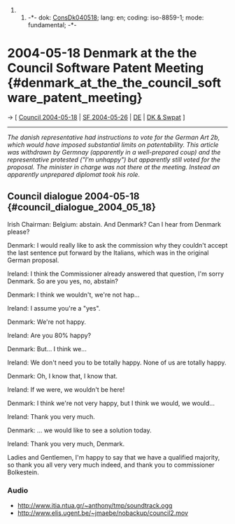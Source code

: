1.  1.  -\*- dok: [ConsDk040518](ConsDk040518 "wikilink"); lang: en;
        coding: iso-8859-1; mode: fundamental; -\*-

# 2004-05-18 Denmark at the the Council Software Patent Meeting {#denmark_at_the_the_council_software_patent_meeting}

-\> \[ [ Council 2004-05-18](Cons040518En "wikilink") \| [ SF
2004-05-26](Dkpto040526En "wikilink") \| [
DE](ConsDe040518En "wikilink") \| [ DK & Swpat](SwpatdkEn "wikilink") \]

------------------------------------------------------------------------

*The danish representative had instructions to vote for the German Art
2b, which would have imposed substantial limits on patentability. This
article was withdrawn by Germnay (apparently in a well-prepared coup)
and the representative protested (\"I\'m unhappy\") but apparently still
voted for the proposal. The minister in charge was not there at the
meeting. Instead an apparently unprepared diplomat took his role.*

## Council dialogue 2004-05-18 {#council_dialogue_2004_05_18}

Irish Chairman: Belgium: abstain. And Denmark? Can I hear from Denmark
please?

Denmark: I would really like to ask the commission why they couldn\'t
accept the last sentence put forward by the Italians, which was in the
original German proposal.

Ireland: I think the Commissioner already answered that question, I\'m
sorry Denmark. So are you yes, no, abstain?

Denmark: I think we wouldn\'t, we\'re not hap\...

Ireland: I assume you\'re a \"yes\".

Denmark: We\'re not happy.

Ireland: Are you 80% happy?

Denmark: But\... I think we\...

Ireland: We don\'t need you to be totally happy. None of us are totally
happy.

Denmark: Oh, I know that, I know that.

Ireland: If we were, we wouldn\'t be here!

Denmark: I think we\'re not very happy, but I think we would, we
would\...

Ireland: Thank you very much.

Denmark: \... we would like to see a solution today.

Ireland: Thank you very much, Denmark.

Ladies and Gentlemen, I\'m happy to say that we have a qualified
majority, so thank you all very very much indeed, and thank you to
commissioner Bolkestein.

### Audio

-   <http://www.itia.ntua.gr/~anthony/tmp/soundtrack.ogg>
-   <http://www.elis.ugent.be/~jmaebe/nobackup/council2.mov>
